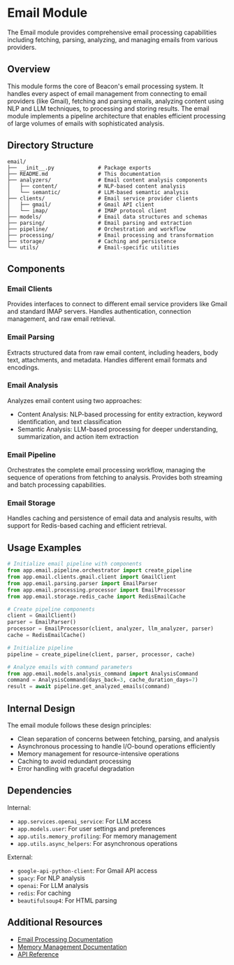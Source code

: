 # Email Module

The Email module provides comprehensive email processing capabilities including fetching, parsing, analyzing, and managing emails from various providers.

## Overview

This module forms the core of Beacon's email processing system. It handles every aspect of email management from connecting to email providers (like Gmail), fetching and parsing emails, analyzing content using NLP and LLM techniques, to processing and storing results. The email module implements a pipeline architecture that enables efficient processing of large volumes of emails with sophisticated analysis.

## Directory Structure

```
email/
├── __init__.py              # Package exports
├── README.md                # This documentation
├── analyzers/               # Email content analysis components
│   ├── content/             # NLP-based content analysis
│   └── semantic/            # LLM-based semantic analysis
├── clients/                 # Email service provider clients
│   ├── gmail/               # Gmail API client
│   └── imap/                # IMAP protocol client
├── models/                  # Email data structures and schemas
├── parsing/                 # Email parsing and extraction
├── pipeline/                # Orchestration and workflow
├── processing/              # Email processing and transformation
├── storage/                 # Caching and persistence
└── utils/                   # Email-specific utilities
```

## Components

### Email Clients
Provides interfaces to connect to different email service providers like Gmail and standard IMAP servers. Handles authentication, connection management, and raw email retrieval.

### Email Parsing
Extracts structured data from raw email content, including headers, body text, attachments, and metadata. Handles different email formats and encodings.

### Email Analysis
Analyzes email content using two approaches:
- Content Analysis: NLP-based processing for entity extraction, keyword identification, and text classification
- Semantic Analysis: LLM-based processing for deeper understanding, summarization, and action item extraction

### Email Pipeline
Orchestrates the complete email processing workflow, managing the sequence of operations from fetching to analysis. Provides both streaming and batch processing capabilities.

### Email Storage
Handles caching and persistence of email data and analysis results, with support for Redis-based caching and efficient retrieval.

## Usage Examples

```python
# Initialize email pipeline with components
from app.email.pipeline.orchestrator import create_pipeline
from app.email.clients.gmail.client import GmailClient
from app.email.parsing.parser import EmailParser
from app.email.processing.processor import EmailProcessor
from app.email.storage.redis_cache import RedisEmailCache

# Create pipeline components
client = GmailClient()
parser = EmailParser()
processor = EmailProcessor(client, analyzer, llm_analyzer, parser)
cache = RedisEmailCache()

# Initialize pipeline
pipeline = create_pipeline(client, parser, processor, cache)

# Analyze emails with command parameters
from app.email.models.analysis_command import AnalysisCommand
command = AnalysisCommand(days_back=3, cache_duration_days=7)
result = await pipeline.get_analyzed_emails(command)
```

## Internal Design

The email module follows these design principles:
- Clean separation of concerns between fetching, parsing, and analysis
- Asynchronous processing to handle I/O-bound operations efficiently
- Memory management for resource-intensive operations
- Caching to avoid redundant processing
- Error handling with graceful degradation

## Dependencies

Internal:
- `app.services.openai_service`: For LLM access
- `app.models.user`: For user settings and preferences
- `app.utils.memory_profiling`: For memory management
- `app.utils.async_helpers`: For asynchronous operations

External:
- `google-api-python-client`: For Gmail API access
- `spacy`: For NLP analysis
- `openai`: For LLM analysis
- `redis`: For caching
- `beautifulsoup4`: For HTML parsing

## Additional Resources

- [Email Processing Documentation](../../docs/email_processing.md)
- [Memory Management Documentation](../../docs/memory_management.md)
- [API Reference](../../docs/sphinx/build/html/api.html) 